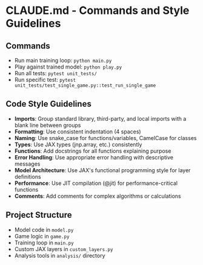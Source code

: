 # CLAUDE.md - Commands and Style Guidelines

## Commands
- Run main training loop: `python main.py`
- Play against trained model: `python play.py`
- Run all tests: `pytest unit_tests/`
- Run specific test: `pytest unit_tests/test_single_game.py::test_run_single_game`

## Code Style Guidelines
- **Imports**: Group standard library, third-party, and local imports with a blank line between groups
- **Formatting**: Use consistent indentation (4 spaces)
- **Naming**: Use snake_case for functions/variables, CamelCase for classes
- **Types**: Use JAX types (jnp.array, etc.) consistently
- **Functions**: Add docstrings for all functions explaining purpose
- **Error Handling**: Use appropriate error handling with descriptive messages
- **Model Architecture**: Use JAX's functional programming style for layer definitions
- **Performance**: Use JIT compilation (@jit) for performance-critical functions
- **Comments**: Add comments for complex algorithms or calculations

## Project Structure
- Model code in `model.py`
- Game logic in `game.py` 
- Training loop in `main.py`
- Custom JAX layers in `custom_layers.py`
- Analysis tools in `analysis/` directory
